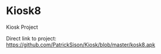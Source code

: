 # Kiosk8
Kiosk Project

Direct link to project: https://github.com/PatrickSison/Kiosk/blob/master/kosk8.apk
